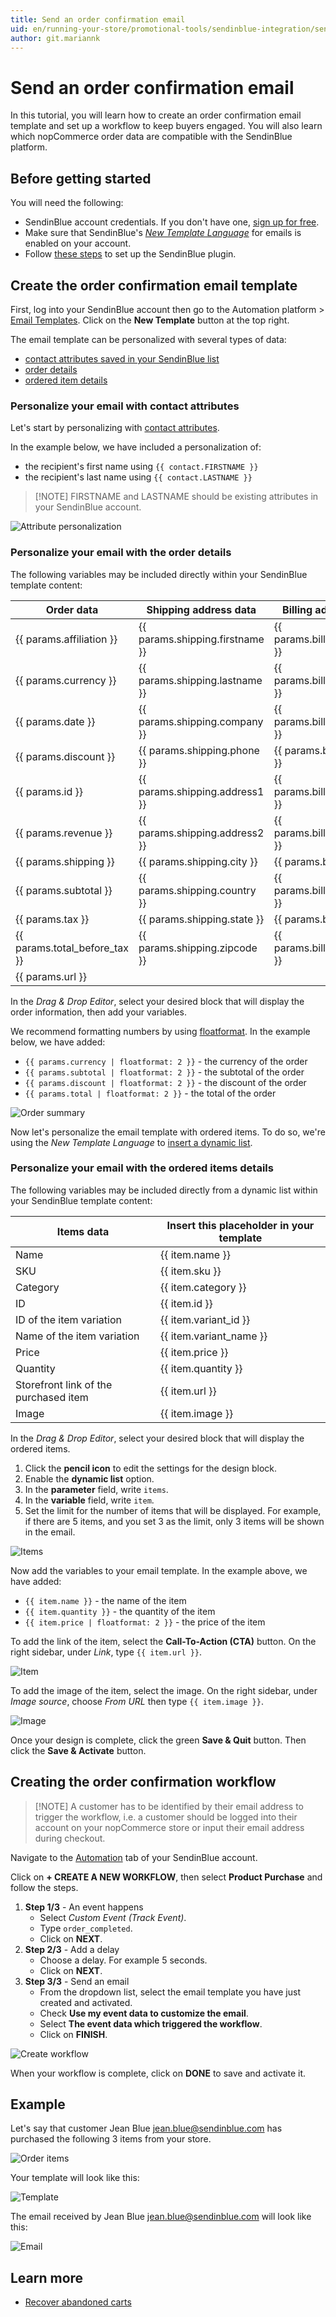 ```yaml
---
title: Send an order confirmation email
uid: en/running-your-store/promotional-tools/sendinblue-integration/send-an-order-confirmation-email
author: git.mariannk
---
```


# Send an order confirmation email

In this tutorial, you will learn how to create an order confirmation email template and set up a workflow to keep buyers engaged. You will also learn which nopCommerce order data are compatible with the SendinBlue platform.

## Before getting started

You will need the following:
* SendinBlue account credentials. If you don't have one, [sign up for free](https://app.sendinblue.com/account/register/?utm_source=nopcommerce_plugin&utm_medium=plugin&utm_campaign=module_link).
* Make sure that SendinBlue's [*New Template Language*](https://help.sendinblue.com/hc/en-us/articles/360000659260?utm_source=nopcommerce_plugin&utm_medium=plugin&utm_campaign=module_link) for emails is enabled on your account.
* Follow [these steps](xref:en/running-your-store/promotional-tools/sendinblue-integration/set-up-sendinblue-plugin) to set up the SendinBlue plugin.

## Create the order confirmation email template

First, log into your SendinBlue account then go to the Automation platform > [Email Templates](https://my.sendinblue.com/camp/lists/template?utm_source=nopcommerce_plugin&utm_medium=plugin&utm_campaign=module_link). Click on the **New Template** button at the top right.

The email template can be personalized with several types of data:

* [contact attributes saved in your SendinBlue list](#personalize-your-email-with-contact-attributes)
* [order details](#personalize-your-email-with-the-order-details)
* [ordered item details](#personalize-your-email-with-the-ordered-items-details)

### Personalize your email with contact attributes

Let's start by personalizing with [contact attributes](https://help.sendinblue.com/hc/en-us/articles/360001008200?utm_source=nopcommerce_plugin&utm_medium=plugin&utm_campaign=module_link).

In the example below, we have included a personalization of:

* the recipient's first name using `{{ contact.FIRSTNAME }}`
* the recipient's last name using `{{ contact.LASTNAME }}`

> [!NOTE] FIRSTNAME and LASTNAME should be existing attributes in your SendinBlue account.

![Attribute personalization](_static/send-an-order-confirmation-email/attribute-personalization.gif)

### Personalize your email with the order details

The following variables may be included directly within your SendinBlue template content:

| Order data                      | Shipping address data           | Billing address data           |
| ------------------------------- | ------------------------------- | ------------------------------ |
| {{ params.affiliation }}        | {{ params.shipping.firstname }} | {{ params.billing.firstname }} |
| {{ params.currency }}           | {{ params.shipping.lastname }}  | {{ params.billing.lastname }}  |
| {{ params.date }}               | {{ params.shipping.company }}   | {{ params.billing.company }}   |
| {{ params.discount }}           | {{ params.shipping.phone }}     | {{ params.billing.phone }}     |
| {{ params.id }}                 | {{ params.shipping.address1 }}  | {{ params.billing.address1 }}  |
| {{ params.revenue }}            | {{ params.shipping.address2 }}  | {{ params.billing.address2 }}  |
| {{ params.shipping }}           | {{ params.shipping.city }}      | {{ params.billing.city }}      |
| {{ params.subtotal }}           | {{ params.shipping.country }}   | {{ params.billing.country }}   |
| {{ params.tax }}                | {{ params.shipping.state }}     | {{ params.billing.state }}     |
| {{ params.total_before_tax }} | {{ params.shipping.zipcode }}   | {{ params.billing.zipcode }}   |
| {{ params.url }}                |                                 |                                |

In the *Drag & Drop Editor*, select your desired block that will display the order information, then add your variables.

We recommend formatting numbers by using [floatformat](https://help.sendinblue.com/hc/en-us/articles/360000268730?utm_source=nopcommerce_plugin&utm_medium=plugin&utm_campaign=module_link#numbers). In the example below, we have added:

* `{{ params.currency | floatformat: 2 }}` - the currency of the order
* `{{ params.subtotal | floatformat: 2 }}` - the subtotal of the order
* `{{ params.discount | floatformat: 2 }}` - the discount of the order
* `{{ params.total | floatformat: 2 }}` - the total of the order

![Order summary](_static/send-an-order-confirmation-email/order.jpg)

Now let's personalize the email template with ordered items. To do so, we're using the *New Template Language* to [insert a dynamic list](https://help.sendinblue.com/hc/en-us/articles/360000887379-Inserting-a-dynamic-list-in-the-Drag-Drop-editor-NEW-?utm_source=nopcommerce_plugin&utm_medium=plugin&utm_campaign=module_link).

### Personalize your email with the ordered items details

The following variables may be included directly from a dynamic list within your SendinBlue template content:

| Items data                            | Insert this placeholder in your template |
| ------------------------------------- | ---------------------------------------- |
| Name                                  | {{ item.name }}                          |
| SKU                                   | {{ item.sku }}                           |
| Category                              | {{ item.category }}                      |
| ID                                    | {{ item.id }}                            |
| ID of the item variation              | {{ item.variant_id }}                    |
| Name of the item variation            | {{ item.variant_name }}                  |
| Price                                 | {{ item.price }}                         |
| Quantity                              | {{ item.quantity }}                      |
| Storefront link of the purchased item | {{ item.url }}                           |
| Image                                 | {{ item.image }}                         |

In the *Drag & Drop Editor*, select your desired block that will display the ordered items.

1. Click the **pencil icon** to edit the settings for the design block.
1. Enable the **dynamic list** option.
1. In the **parameter** field, write `items`.
1. In the **variable** field, write `item`.
1. Set the limit for the number of items that will be displayed. For example, if there are 5 items, and you set 3 as the limit, only 3 items will be shown in the email.

![Items](_static/send-an-order-confirmation-email/items.jpg)

Now add the variables to your email template. In the example above, we have added:
* `{{ item.name }}` - the name of the item
* `{{ item.quantity }}` - the quantity of the item
* `{{ item.price | floatformat: 2 }}` - the price of the item

To add the link of the item, select the **Call-To-Action (CTA)** button. On the right sidebar, under *Link*, type `{{ item.url }}`.

![Item](_static/send-an-order-confirmation-email/item.jpg)

To add the image of the item, select the image. On the right sidebar, under *Image source*, choose *From URL* then type `{{ item.image }}`.

![Image](_static/send-an-order-confirmation-email/image.jpg)

Once your design is complete, click the green **Save & Quit** button. Then click the **Save & Activate** button.

## Creating the order confirmation workflow

> [!NOTE] A customer has to be identified by their email address to trigger the workflow, i.e. a customer should be logged into their account on your nopCommerce store or input their email address during checkout.

Navigate to the [Automation](https://automation.sendinblue.com/?utm_source=nopcommerce_plugin&utm_medium=plugin&utm_campaign=module_link) tab of your SendinBlue account.

Click on **+ CREATE A NEW WORKFLOW**, then select **Product Purchase** and follow the steps.

1. **Step 1/3** - An event happens
    * Select *Custom Event (Track Event)*.
    * Type `order_completed`.
    * Click on **NEXT**.
2. **Step 2/3** - Add a delay
    * Choose a delay. For example 5 seconds.
    * Click on **NEXT**.
3. **Step 3/3** - Send an email
    * From the dropdown list, select the email template you have just created and activated.
    * Check **Use my event data to customize the email**.
    * Select **The event data which triggered the workflow**.
    * Click on **FINISH**.

![Create workflow](_static/send-an-order-confirmation-email/create-workflow.gif)

When your workflow is complete, click on **DONE** to save and activate it.

## Example

Let's say that customer Jean Blue jean.blue@sendinblue.com has purchased the following 3 items from your store.

![Order items](_static/send-an-order-confirmation-email/order-items.jpg)

Your template will look like this:

![Template](_static/send-an-order-confirmation-email/template.jpg)

The email received by Jean Blue jean.blue@sendinblue.com will look like this:

![Email](_static/send-an-order-confirmation-email/email.jpg)

## Learn more
* [Recover abandoned carts](xref:en/running-your-store/promotional-tools/sendinblue-integration/recover-abandoned-carts)
